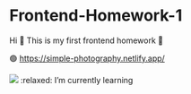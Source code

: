 # Frontend-Homework-1

Hi :wave: This is my first frontend homework  🌱 

:green_circle:  https://simple-photography.netlify.app/

<img src="https://media.giphy.com/media/LkjlH3rVETgsg/giphy.gif" width="auto">
:relaxed: I’m currently learning
